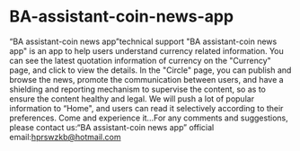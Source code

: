 # BA-assistant-coin-news-app
“BA assistant-coin news app”technical support
"BA assistant-coin news app" is an app to help users understand currency related information. You can see the latest quotation information of currency on the "Currency" page, and click to view the details. In the "Circle" page, you can publish and browse the news, promote the communication between users, and have a shielding and reporting mechanism to supervise the content, so as to ensure the content healthy and legal. We will push a lot of popular information to “Home", and users can read it selectively according to their preferences. Come and experience it…For any comments and suggestions, please contact us:“BA assistant-coin news app” official email:hprswzkb@hotmail.com
